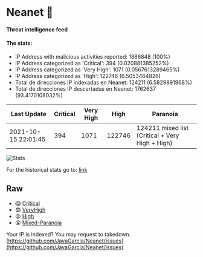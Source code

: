# Neanet :hocho:
#### Threat intelligence feed
#### The stats:

- IP Address with malicious activities reported: 1886848 (100%)
- IP Address categorized as 'Critical':  394 (0.020881385252%)
- IP Address categorized as 'Very High':  1071 (0.0567613289465%)
- IP Address categorized as 'High':  122746 (6.5053464826)
- Total de direcciones IP indexadas en Neanet:  124211 (6.5829891968%)
- Total de direcciones IP descartadas en Neanet:  1762637 (93.4170108032%)

| Last Update | Critical | Very High | High | Paranoia |
| --- | --- | --- | --- | --- |
| 2021-10-15 22:01:45 | 394 | 1071 | 122746 | 124211 mixed list (Critical + Very High + High)|

![Stats](https://docs.google.com/spreadsheets/d/e/2PACX-1vSnaNMIXVabIpDJjufMlzH7poXnshF3mgd8Is1g9ytUEzVsP5my4Trn8f-xkoLLQ38xpL3HtmUexLo6/pubchart?oid=501124687&format=image)

For the historical stats go to: [link](/stats.csv)
## Raw
- :scream: [Critical](https://raw.githubusercontent.com/JavaGarcia/Neanet/master/blacklists/neanet_critical.txt)
- :fearful: [VeryHigh](https://raw.githubusercontent.com/JavaGarcia/Neanet/master/blacklists/neanet_veryHigh.txtt)
- :frowning: [High](https://raw.githubusercontent.com/JavaGarcia/Neanet/master/blacklists/neanet_high.txt)
- :dizzy_face: [Mixed-Paranoia](https://raw.githubusercontent.com/JavaGarcia/Neanet/master/blacklists/neanet_all.txt)


Your IP is indexed? You may request to takedown. [https://github.com/JavaGarcia/Neanet/issues](https://github.com/JavaGarcia/Neanet/issues)













































































































































































































































































































































































































































































































































































































































































































































































































































































































































































































































































































































































































































































































































































































































































































































































































































































































































































































































































































































































































































































































































































































































































































































































































































































































































































































































































































































































































































































































































































































































































































































































































































































































































































































































































































































































































































































































































































































































































































































































































































































































































































































































































































































































































































































































































































































































































































































































































































































































































































































































































































































































































































































































































































































































































































































































































































































































































































































































































































































































































































































































































































































































































































































































































































































































































































































































































































































































































































































































































































































































































































































































































































































































































































































































































































































































































































































































































































































































































































































































































































































































































































































































































































































































































































































































































































































































































































































































































































































































































































































































































































































































































































































































































































































































































































































































































































































































